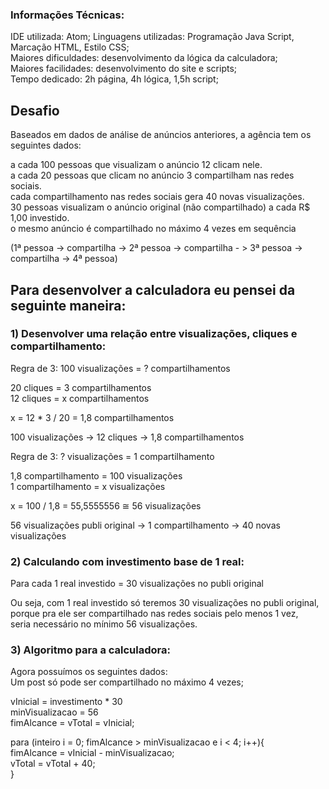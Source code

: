 ### Informações Técnicas:

IDE utilizada: Atom;
Linguagens utilizadas: Programação Java Script, Marcação HTML, Estilo CSS; <br>
Maiores dificuldades: desenvolvimento da lógica da calculadora; <br>
Maiores facilidades: desenvolvimento do site e scripts; <br>
Tempo dedicado: 2h página, 4h lógica, 1,5h script; <br>

## Desafio
Baseados em dados de análise de anúncios anteriores, a agência tem os seguintes dados: <br>

a cada 100 pessoas que visualizam o anúncio 12 clicam nele. <br> 
a cada 20 pessoas que clicam no anúncio 3 compartilham nas redes sociais. <br>
cada compartilhamento nas redes sociais gera 40 novas visualizações. <br>
30 pessoas visualizam o anúncio original (não compartilhado) a cada R$ 1,00 investido. <br>
o mesmo anúncio é compartilhado no máximo 4 vezes em sequência <br>

(1ª pessoa -> compartilha -> 2ª pessoa -> compartilha - > 3ª pessoa -> compartilha -> 4ª pessoa) <br>

## Para desenvolver a calculadora eu pensei da seguinte maneira: 

### 1) Desenvolver uma relação entre visualizações, cliques e compartilhamento:

Regra de 3: 100 visualizações = ? compartilhamentos <br>

20 cliques = 3 compartilhamentos <br>
12 cliques = x compartilhamentos <br>

x = 12 * 3 / 20 = 1,8 compartilhamentos <br>

100 visualizações -> 12 cliques -> 1,8 compartilhamentos <br>

Regra de 3:  ? visualizações = 1 compartilhamento <br>

1,8 compartilhamento = 100 visualizações <br>
1 compartilhamento   = x visualizações <br>

x = 100 / 1,8 = 55,5555556 ≅ 56 visualizações <br>

56 visualizações publi original -> 1 compartilhamento -> 40 novas visualizações <br>

### 2) Calculando com investimento base de 1 real:

Para cada 1 real investido =  30 visualizações no publi original <br>

Ou seja, com 1 real investido só teremos 30 visualizações no publi original, <br>
porque pra ele ser compartilhado nas redes sociais pelo menos 1 vez, <br>
seria necessário no mínimo 56 visualizações. <br>

### 3) Algoritmo para a calculadora:

Agora possuímos os seguintes dados: <br>
Um post só pode ser compartilhado no máximo 4 vezes; <br>

vInicial = investimento * 30 <br>
minVisualizacao = 56 <br>
fimAlcance = vTotal = vInicial; <br>

para (inteiro i = 0; fimAlcance > minVisualizacao e i < 4; i++){ <br>
      fimAlcance = vInicial - minVisualizacao;                   <br>
      vTotal = vTotal + 40;                                      <br>
}
